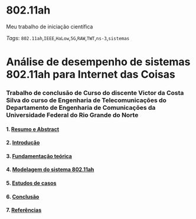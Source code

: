 # 802.11ah
Meu trabalho de iniciação científica 

_Tags_: `802.11ah`,`IEEE`,`HaLow`,`5G`,`RAW`,`TWT`,`ns-3`,`sistemas`

# Análise de desempenho de sistemas 802.11ah para Internet das Coisas
### Trabalho de conclusão de Curso do discente Victor da Costa Silva do curso de Engenharia de Telecomunicações do Departamento de Engenharia de Comunicações da Universidade Federal do Rio Grande do Norte

#### 1. [Resumo e Abstract](https://github.com/victordcsilva/802.11ah/blob/master/Resumo_Abstract.ipynb)
#### 2. [Introdução](https://github.com/victordcsilva/802.11ah/blob/master/introdu%C3%A7%C3%A3o.ipynb)
#### 3. [Fundamentação teórica](https://github.com/victordcsilva/802.11ah/blob/master/teoria.ipynb)
#### 4. [Modelagem do sistema 802.11ah](https://github.com/victordcsilva/802.11ah/blob/master/modelagem.ipynb)
#### 5. [Estudos de casos](https://github.com/victordcsilva/802.11ah/blob/master/cenarios.ipynb)
#### 6. [Conclusão](https://github.com/victordcsilva/802.11ah/blob/master/conclusão.ipynb)
#### 7. [Referências](https://github.com/victordcsilva/802.11ah/blob/master/referencia.ipynb)
